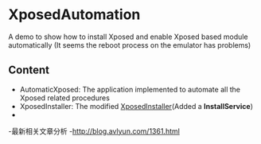 XposedAutomation
================

A demo to show how to install Xposed and enable Xposed based module automatically
(It seems the reboot process on the emulator has problems)

Content
------------

- AutomaticXposed: The application implemented to automate all the Xposed related procedures
- XposedInstaller: The modified [XposedInstaller](https://github.com/rovo89/XposedInstaller)(Added a **InstallService**)
- 
-最新相关文章分析
-http://blog.avlyun.com/1361.html
